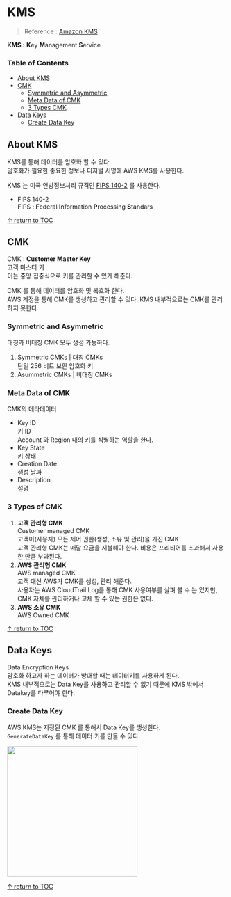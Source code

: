 # KMS
> Reference : [Amazon KMS](https://aws.amazon.com/sqs/)

**KMS :** **K**ey **M**anagement **S**ervice


### Table of Contents
- [About KMS](#about-kms)
- [CMK](#cmk)
  - [Symmetric and Asymmetric](#symmetirc-and-asymmetric)
  - [Meta Data of CMK](#meta-data-of-cmk)
  - [3 Types CMK](#3-types-cmk)
- [Data Keys](#data-keys)
  - [Create Data Key](#create-data-key)


## About KMS 
KMS를 통해 데이터를 암호화 할 수 있다.  
암호화가 필요한 중요한 정보나 디지털 서명에 AWS KMS를 사용한다.  

KMS 는 미국 연방정보처리 규격인 [FIPS 140-2](https://csrc.nist.gov/projects/cryptographic-module-validation-program/Certificate/3139) 를 사용한다.
* FIPS 140-2  
  FIPS : **F**ederal **I**nformation **P**rocessing **S**tandars

[↑ return to TOC](#table-of-contents)



## CMK  
CMK : **Customer Master Key**  
고객 마스터 키  
이는 중앙 집중식으로 키를 관리할 수 있게 해준다.  

CMK 를 통해 데이터를 암호화 및 복호화 한다.  
AWS 계정을 통해 CMK를 생성하고 관리할 수 있다. KMS 내부적으로는 CMK를 관리하지 못한다.  


### Symmetric and Asymmetric
대칭과 비대칭 CMK 모두 생성 가능하다.

1. Symmetric CMKs | 대칭 CMKs  
  단일 256 비트 보안 암호화 키  
1. Asummetric CMKs | 비대칭 CMKs


### Meta Data of CMK
CMK의 메타데이터  
* Key ID  
  키 ID  
  Account 와 Region 내의 키를 식별하는 역할을 한다.
* Key State  
  키 상태
* Creation Date  
  생성 날짜
* Description  
  설명


### 3 Types of CMK
1. **고객 관리형 CMK**  
  Customer managed CMK  
  고객이(사용자) 모든 제어 권한(생성, 소유 및 관리)을 가진 CMK  
  고객 관리형 CMK는 매달 요금을 지불해야 한다. 비용은 프리티어를 초과해서 사용한 만큼 부과된다.
1. **AWS 관리형 CMK**  
  AWS managed CMK  
  고객 대신 AWS가 CMK를 생성, 관리 해준다.  
  사용자는 AWS CloudTrail Log를 통해 CMK 사용여부를 살펴 볼 수 는 있지만, CMK 자체를 관리하거나 교체 할 수 있는 권한은 없다.
1. **AWS 소유 CMK**  
  AWS Owned CMK  


[↑ return to TOC](#table-of-contents)



## Data Keys
Data Encryption Keys  
암호화 하고자 하는 데이터가 방대할 때는 데이터키를 사용하게 된다.  
KMS 내부적으로는 Data Key를 사용하고 관리할 수 없기 때문에 KMS 밖에서 Datakey를 다루어야 한다.  

### Create Data Key  
AWS KMS는 지정된 CMK 를 통해서 Data Key를 생성한다.  
```GenerateDataKey``` 를 통해 데이터 키를 만들 수 있다.  

<img src="https://user-images.githubusercontent.com/48475824/88276246-a9828080-cd19-11ea-9c3f-9afdf1df5ab8.png" width=300>


[↑ return to TOC](#table-of-contents)